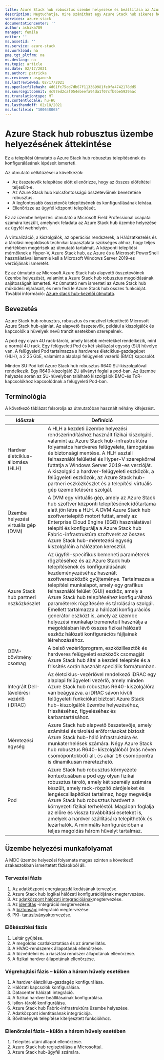 ```yaml
---
title: Azure Stack hub robusztus üzembe helyezése és beállítása az Azure Stack hub Hardware Lifecycle Host (HLH) felügyeleti kiszolgáló számára | Microsoft Docs
description: Megtudhatja, mire számíthat egy Azure Stack hub sikeres helyszíni üzembe helyezéséhez, a tervezéstől a telepítést követően.
services: azure-stack
documentationcenter: ''
author: ashika789
manager: femila
editor: ''
ms.assetid: ''
ms.service: azure-stack
ms.workload: na
pms.tgt_pltfrm: na
ms.devlang: na
ms.topic: article
ms.date: 02/17/2021
ms.author: patricka
ms.reviewer: asganesh
ms.lastreviewed: 02/17/2021
ms.openlocfilehash: 4d61fc75cd7db67f113369981fe0fa4742178dd5
ms.sourcegitcommit: 4c97ed2caf054ebeefa94da1f07cfb6be5929aac
ms.translationtype: MT
ms.contentlocale: hu-HU
ms.lasthandoff: 02/18/2021
ms.locfileid: "100648065"
---
```

# <a name="azure-stack-hub-ruggedized-deployment-overview"></a>Azure Stack hub robusztus üzembe helyezésének áttekintése

Ez a telepítési útmutató a Azure Stack hub robusztus telepítésének és konfigurálásának lépéseit ismerteti. 

Az útmutató célkitűzései a következők:

- Az összetevők telepítése előtt ellenőrizze, hogy az összes előfeltétel teljesült-e.
- Az Azure Stack hub kulcsfontosságú összetevőinek bevezetése robusztus.
- A legfontosabb összetevők telepítésének és konfigurálásának leírása.
- Ellenőrizze az ügyfél központi telepítését.

Ez az üzembe helyezési útmutató a Microsoft Field Professional csapata számára készült, amelynek feladata az Azure Stack hub üzembe helyezése az ügyfél webhelyén.

A virtualizáció, a kiszolgálók, az operációs rendszerek, a Hálózatkezelés és a tárolási megoldások technikai tapasztalata szükséges ahhoz, hogy teljes mértékben megértsék az útmutató tartalmát. A központi telepítési mérnöknek a Hyper-V, Azure Stack hub, az Azure és a Microsoft PowerShell használatával ismernie kell a Microsoft Windows Server 2019-es verziójának ismeretét.

Ez az útmutató az Microsoft Azure Stack hub alapvető összetevőinek üzembe helyezését, valamint a Azure Stack hub robusztus megoldásának sajátosságait ismerteti. Az útmutató nem ismerteti az Azure Stack hub működési eljárásait, és nem fedi le Azure Stack hub összes funkcióját. További információ: [Azure stack hub-kezelői útmutató](../operator/index.yml).

## <a name="introduction"></a>Bevezetés

Azure Stack hub robusztus, robusztus és mezővel telepíthető Microsoft Azure Stack hub-ajánlat. Az alapvető összetevők, például a kiszolgálók és kapcsolók a hüvelyek nevű tranzit esetekben szerepelnek.

A pod egy olyan 4U rack-tároló, amely kisebb méretekkel rendelkezik, mint a normál 4U rack. Egy felügyeleti Pod és két skálázási egység (SU) hüvelye van. A felügyeleti Pod tartalmazza a hardveres életciklus-gazdagépet (HLH), a 2 25 GbE, valamint a alaplapi felügyeleti vezérlő (BMC) kapcsolót.

Minden SU Pod két Azure Stack hub robusztus R640 SU-kiszolgálóval rendelkezik. Egy R640-kiszolgáló 2U állványt foglal a pod-ban. Az üzembe helyezés során az SU-hüvelyben található kiszolgálók BMC-és ToR-kapcsolókhoz kapcsolódnak a felügyeleti Pod-ban.

## <a name="terminology"></a>Terminológia

A következő táblázat felsorolja az útmutatóban használt néhány kifejezést.

|Időszak   | Definíció |
|-------|------------|
|Hardver életciklus-állomása (HLH)| A HLH a kezdeti üzembe helyezési rendszerindításhoz használt fizikai kiszolgáló, valamint az Azure Stack hub-infrastruktúra folyamatos hardveres felügyelete, támogatása és biztonsági mentése. A HLH asztali felhasználói felülettel és Hyper-V szerepkörrel futtatja a Windows Server 2019-es verzióját. A kiszolgáló a hardver-felügyeleti eszközök, a felügyeleti eszközök, az Azure Stack hub-partneri eszközkészlet és a telepítési virtuális gép üzemeltetésére szolgál. |
|Üzembe helyezési virtuális gép (DVM)|  A DVM egy virtuális gép, amely az Azure Stack hub szoftver központi telepítésének időtartama alatt jön létre a HLH. A DVM Azure Stack hub szoftvertelepítő motort futtat, amely az Enterprise Cloud Engine (EGB) használatával telepíti és konfigurálja a Azure Stack hub Fabric-infrastruktúra szoftverét az összes Azure Stack hub-méretezési egység kiszolgálóin a hálózaton keresztül.|
|Azure Stack hub partneri eszközkészlet|   Az ügyfél-specifikus bemeneti paraméterek rögzítéséhez és az Azure Stack hub telepítésének és konfigurálásának kezdeményezéséhez használt szoftvereszközök gyűjteménye. Tartalmazza a telepítési munkalapot, amely egy grafikus felhasználói felület (GUI) eszköz, amely a Azure Stack hub telepítéséhez konfigurálható paraméterek rögzítésére és tárolására szolgál. Emellett tartalmazza a hálózati konfigurációs generátor eszközt is, amely az üzembe helyezési munkalap bemeneteit használja a megoldásban lévő összes fizikai hálózati eszköz hálózati konfigurációs fájljainak létrehozásához.|
|OEM-bővítmény csomag  |A belső vezérlőprogram, eszközillesztők és hardveres felügyeleti eszközök csomagját Azure Stack hub által a kezdeti telepítés és a frissítés során használt speciális formátumban.|
|Integrált Dell-távelérési vezérlő (iDRAC)|  Az életciklus-vezérlővel rendelkező iDRAC egy alaplapi felügyeleti vezérlő, amely minden Azure Stack hub robusztus R640-kiszolgálóra van beágyazva. a iDRAC sávon kívüli felügyeleti funkciókat biztosít Azure Stack hub-kiszolgálók üzembe helyezéséhez, frissítéséhez, figyeléséhez és karbantartásához.|
|Méretezési egység |Azure Stack hub alapvető összetevője, amely számítási és tárolási erőforrásokat biztosít Azure Stack hub-háló infrastruktúra és munkaterhelések számára. Négy Azure Stack hub robusztus R640-kiszolgálóból (más néven csomópontokból) áll, és akár 16 csomópontra is dinamikusan méretezhető.|
|Pod    |Azure Stack hub robusztus környezete kontextusában a pod egy olyan fizikai robusztus tároló, amely két személy számára készült, amely rack-rögzítő zárójeleket és lengéscsillapítókat tartalmaz, hogy megvédje Azure Stack hub robusztus hardvert a környezeti fizikai terheléstől. Magában foglalja az előre és vissza továbbítási eseteket is, amelyek a hardver szállítására telepíthetők és lezárhatók. A minimális konfigurációban a teljes megoldás három hüvelyt tartalmaz.|


## <a name="deployment-workflow"></a>Üzembe helyezési munkafolyamat

A MDC üzembe helyezési folyamata magas szinten a következő szakaszokban ismertetett fázisokból áll.

### <a name="planning-phase"></a>Tervezési fázis
1. Az adatközpont energiagazdálkodásának tervezése.
1. Azure Stack hub logikai hálózati konfigurációjának megtervezése.
1. Az [adatközpont hálózati integrációjának](../operator/azure-stack-network.md)megtervezése.
1. Az [identitás](../operator/azure-stack-identity-overview.md) -integráció megtervezése.
1. A [biztonsági](../operator/azure-stack-security-foundations.md) integráció megtervezése.
1. PKI- [tanúsítványok](../operator/azure-stack-pki-certs.md)tervezése.

### <a name="preparation-phase"></a>Előkészítési fázis
1. Leltár gyűjtése.
1. A megoldás csatlakoztatása és az áramellátás.
1. A HVAC-rendszerek állapotának ellenőrzése.
1. A tűzvédelmi és a riasztási rendszer állapotának ellenőrzése.
1. A fizikai hardver állapotának ellenőrzése.

### <a name="execution-phase--separately-for-each-of-the-three-pods"></a>Végrehajtási fázis – külön a három hüvely esetében
1. A hardver életciklus-gazdagép konfigurálása.
1. Hálózati kapcsolók konfigurálása.
1. Datacenter hálózati integráció.
1. A fizikai hardver beállításainak konfigurálása.
1. Isilon-tároló konfigurálása.
1. Azure Stack hub Fabric-infrastruktúra üzembe helyezése.
1. Adatközpont identitásának integrációja.
1. Bővítmények telepítése kiterjesztett funkciókhoz.

### <a name="validation-phase--separately-for-each-of-the-three-pods"></a>Ellenőrzési fázis – külön a három hüvely esetében
1. Telepítés utáni állapot ellenőrzése.
1. Azure Stack hub regisztrálása a Microsofttal.
1. Azure Stack hub-ügyfél számára.
